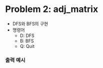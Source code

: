 # Problem 2: adj_matrix

- DFS와 BFS의 구현
- 명령어
  - D: DFS
  - B: BFS
  - Q: Quit

### 출력 예시

```

```
